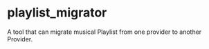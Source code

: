 # playlist_migrator
A tool that can migrate  musical Playlist from one provider to another Provider.
